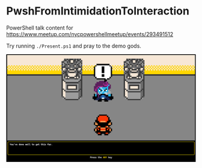 # PwshFromIntimidationToInteraction
PowerShell talk content for https://www.meetup.com/nycpowershellmeetup/events/293491512

Try running `./Present.ps1` and pray to the demo gods.

![image](slides/media/readme.png)
